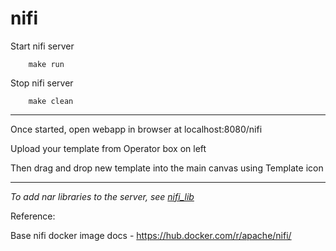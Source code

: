 # nifi


Start nifi server
    
```
    make run
```    

Stop nifi server

```
    make clean
```    
---

Once started, open webapp in browser at localhost:8080/nifi

Upload your template from Operator box on left

Then drag and drop new template into the main canvas using Template icon

---

*To add nar libraries to the server, see [nifi_lib](./lib/)*


Reference:

Base nifi docker image docs - https://hub.docker.com/r/apache/nifi/
